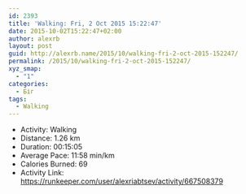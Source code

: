 ```yaml
---
id: 2393
title: 'Walking: Fri, 2 Oct 2015 15:22:47'
date: 2015-10-02T15:22:47+02:00
author: alexrb
layout: post
guid: http://alexrb.name/2015/10/walking-fri-2-oct-2015-152247/
permalink: /2015/10/walking-fri-2-oct-2015-152247/
xyz_smap:
  - "1"
categories:
  - Біг
tags:
  - Walking
---
```

<ul class="rk-list">
  <li class="rk-activity">
    Activity: Walking
  </li>
  <li class="rk-distance">
    Distance: 1.26 km
  </li>
  <li class="rk-duration">
    Duration: 00:15:05
  </li>
  <li class="rk-avg-pace">
    Average Pace: 11:58 min/km
  </li>
  <li class="rk-calories">
    Calories Burned: 69
  </li>
  <li class="rk-activity-link">
    Activity Link: <a href="https://runkeeper.com/user/alexriabtsev/activity/667508379">https://runkeeper.com/user/alexriabtsev/activity/667508379</a>
  </li>
</ul>